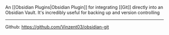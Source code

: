 An [[Obsidian Plugins|Obsidian Plugin]] for integrating [[Git]] directly into an Obsidian Vault. It's incredibly useful for backing up and version controlling 

---

Github: https://github.com/Vinzent03/obsidian-git